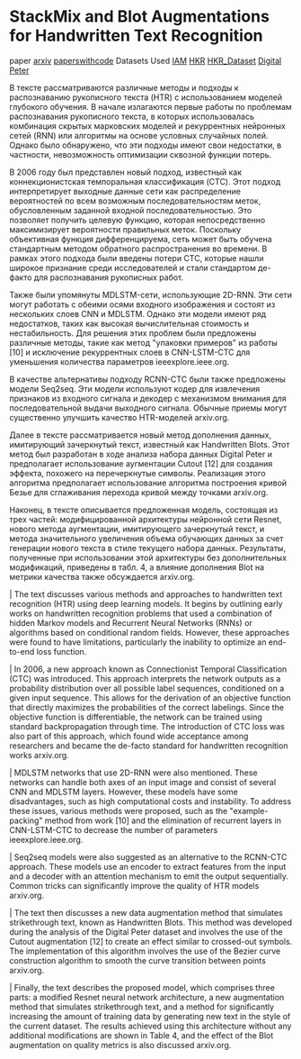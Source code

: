 # StackMix and Blot Augmentations for Handwritten Text Recognition
paper [arxiv](https://arxiv.org/abs/2108.11667)  [paperswithcode](https://paperswithcode.com/paper/stackmix-and-blot-augmentations-for)
Datasets Used [IAM](https://paperswithcode.com/dataset/iam) [HKR](https://paperswithcode.com/dataset/hkr) [HKR_Dataset](https://github.com/abdoelsayed2016/HKR_Dataset) [Digital Peter](https://paperswithcode.com/dataset/digital-peter)  

В тексте рассматриваются различные методы и подходы к распознаванию рукописного текста (HTR) с использованием моделей глубокого обучения. В начале излагаются первые работы по проблемам распознавания рукописного текста, в которых использовалась комбинация скрытых марковских моделей и рекуррентных нейронных сетей (RNN) или алгоритмы на основе условных случайных полей. Однако было обнаружено, что эти подходы имеют свои недостатки, в частности, невозможность оптимизации сквозной функции потерь.

В 2006 году был представлен новый подход, известный как коннекционистская темпоральная классификация (CTC). Этот подход интерпретирует выходные данные сети как распределение вероятностей по всем возможным последовательностям меток, обусловленным заданной входной последовательностью. Это позволяет получить целевую функцию, которая непосредственно максимизирует вероятности правильных меток. Поскольку объективная функция дифференцируема, сеть может быть обучена стандартным методом обратного распространения во времени. В рамках этого подхода были введены потери CTC, которые нашли широкое признание среди исследователей и стали стандартом де-факто для распознавания рукописных работ.

Также были упомянуты MDLSTM-сети, использующие 2D-RNN. Эти сети могут работать с обеими осями входного изображения и состоят из нескольких слоев CNN и MDLSTM. Однако эти модели имеют ряд недостатков, таких как высокая вычислительная стоимость и нестабильность. Для решения этих проблем были предложены различные методы, такие как метод "упаковки примеров" из работы [10] и исключение рекуррентных слоев в CNN-LSTM-CTC для уменьшения количества параметров ieeexplore.ieee.org.

В качестве альтернативы подходу RCNN-CTC были также предложены модели Seq2seq. Эти модели используют кодер для извлечения признаков из входного сигнала и декодер с механизмом внимания для последовательной выдачи выходного сигнала. Обычные приемы могут существенно улучшить качество HTR-моделей arxiv.org.

Далее в тексте рассматривается новый метод дополнения данных, имитирующий зачеркнутый текст, известный как Handwritten Blots. Этот метод был разработан в ходе анализа набора данных Digital Peter и предполагает использование аугментации Cutout [12] для создания эффекта, похожего на перечеркнутые символы. Реализация этого алгоритма предполагает использование алгоритма построения кривой Безье для сглаживания перехода кривой между точками arxiv.org.

Наконец, в тексте описывается предложенная модель, состоящая из трех частей: модифицированной архитектуры нейронной сети Resnet, нового метода аугментации, имитирующего зачеркнутый текст, и метода значительного увеличения объема обучающих данных за счет генерации нового текста в стиле текущего набора данных. Результаты, полученные при использовании этой архитектуры без дополнительных модификаций, приведены в табл. 4, а влияние дополнения Blot на метрики качества также обсуждается arxiv.org.

| The text discusses various methods and approaches to handwritten text recognition (HTR) using deep learning models. It begins by outlining early works on handwritten recognition problems that used a combination of hidden Markov models and Recurrent Neural Networks (RNNs) or algorithms based on conditional random fields. However, these approaches were found to have limitations, particularly the inability to optimize an end-to-end loss function.

| In 2006, a new approach known as Connectionist Temporal Classification (CTC) was introduced. This approach interprets the network outputs as a probability distribution over all possible label sequences, conditioned on a given input sequence. This allows for the derivation of an objective function that directly maximizes the probabilities of the correct labelings. Since the objective function is differentiable, the network can be trained using standard backpropagation through time. The introduction of CTC loss was also part of this approach, which found wide acceptance among researchers and became the de-facto standard for handwritten recognition works arxiv.org.

| MDLSTM networks that use 2D-RNN were also mentioned. These networks can handle both axes of an input image and consist of several CNN and MDLSTM layers. However, these models have some disadvantages, such as high computational costs and instability. To address these issues, various methods were proposed, such as the "example-packing" method from work [10] and the elimination of recurrent layers in CNN-LSTM-CTC to decrease the number of parameters ieeexplore.ieee.org.

| Seq2seq models were also suggested as an alternative to the RCNN-CTC approach. These models use an encoder to extract features from the input and a decoder with an attention mechanism to emit the output sequentially. Common tricks can significantly improve the quality of HTR models arxiv.org.

| The text then discusses a new data augmentation method that simulates strikethrough text, known as Handwritten Blots. This method was developed during the analysis of the Digital Peter dataset and involves the use of the Cutout augmentation [12] to create an effect similar to crossed-out symbols. The implementation of this algorithm involves the use of the Bezier curve construction algorithm to smooth the curve transition between points arxiv.org.

| Finally, the text describes the proposed model, which comprises three parts: a modified Resnet neural network architecture, a new augmentation method that simulates strikethrough text, and a method for significantly increasing the amount of training data by generating new text in the style of the current dataset. The results achieved using this architecture without any additional modifications are shown in Table 4, and the effect of the Blot augmentation on quality metrics is also discussed arxiv.org.
